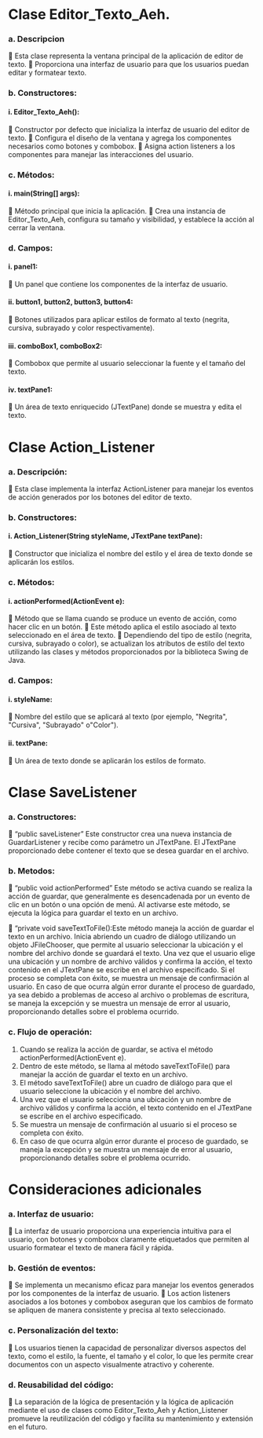 # Clase Editor_Texto_Aeh.

### a. Descripcion
 Esta clase representa la ventana principal de la aplicación de editor de texto.
 Proporciona una interfaz de usuario para que los usuarios puedan editar y formatear texto.
### b. Constructores:
#### i. Editor_Texto_Aeh():
 Constructor por defecto que inicializa la interfaz de usuario del editor de texto.
 Configura el diseño de la ventana y agrega los componentes necesarios como botones y combobox.
 Asigna action listeners a los componentes para manejar las interacciones del usuario.
### c. Métodos:
#### i. main(String[] args):
 Método principal que inicia la aplicación.
 Crea una instancia de Editor_Texto_Aeh, configura su tamaño y visibilidad, y establece la acción al cerrar la ventana.
### d. Campos:
#### i. panel1:
 Un panel que contiene los componentes de la interfaz de usuario.
#### ii. button1, button2, button3, button4:
 Botones utilizados para aplicar estilos de formato al texto (negrita, cursiva, subrayado y color respectivamente).
#### iii. comboBox1, comboBox2:
 Combobox que permite al usuario seleccionar la fuente y el tamaño del texto.
#### iv. textPane1:
 Un área de texto enriquecido (JTextPane) donde se muestra y edita el texto.

# Clase Action_Listener

### a. Descripción:
 Esta clase implementa la interfaz ActionListener para manejar los eventos de acción generados por los botones del editor de texto.
### b. Constructores:
#### i. Action_Listener(String styleName, JTextPane textPane):
 Constructor que inicializa el nombre del estilo y el área de texto donde se aplicarán los estilos.
### c. Métodos:
#### i. actionPerformed(ActionEvent e):
 Método que se llama cuando se produce un evento de acción, como hacer clic en un botón.
 Este método aplica el estilo asociado al texto seleccionado en el área de texto.
 Dependiendo del tipo de estilo (negrita, cursiva, subrayado o color), se actualizan los atributos de estilo del texto utilizando las clases y métodos proporcionados por la biblioteca Swing de Java.
### d. Campos:
#### i. styleName:
 Nombre del estilo que se aplicará al texto (por ejemplo, "Negrita", "Cursiva", "Subrayado" o"Color").
#### ii. textPane:
 Un área de texto donde se aplicarán los estilos de formato.


#  Clase SaveListener
### a. Constructores:
 “public saveListener” Este constructor crea una nueva instancia de GuardarListener y recibe como parámetro un JTextPane. El JTextPane proporcionado debe contener el texto que se desea guardar en el archivo.
### b. Metodos:
 “public void actionPerformed” Este método se activa cuando se realiza la acción de guardar, que generalmente es desencadenada por un evento de clic en un botón o una opción de menú. Al activarse este método, se ejecuta la lógica para guardar el texto en un archivo.

 “private void saveTextToFile():Este método maneja la acción de guardar el texto en un archivo. Inicia abriendo un cuadro de diálogo utilizando un objeto JFileChooser, que permite al usuario seleccionar la ubicación y el nombre del archivo donde se guardará el texto. Una vez que el usuario elige una ubicación y un nombre de archivo válidos y confirma la acción, el texto contenido en el JTextPane se escribe en el archivo especificado. Si el proceso se completa con éxito, se muestra un mensaje de
confirmación al usuario. En caso de que ocurra algún error durante el proceso de
guardado, ya sea debido a problemas de acceso al archivo o problemas de escritura, se
maneja la excepción y se muestra un mensaje de error al usuario, proporcionando
detalles sobre el problema ocurrido.
### c. Flujo de operación:

1. Cuando se realiza la acción de guardar, se activa el método actionPerformed(ActionEvent e).
2. Dentro de este método, se llama al método saveTextToFile() para manejar la acción de
   guardar el texto en un archivo.
3. El método saveTextToFile() abre un cuadro de diálogo para que el usuario seleccione la
   ubicación y el nombre del archivo.
4. Una vez que el usuario selecciona una ubicación y un nombre de archivo válidos y confirma la
   acción, el texto contenido en el JTextPane se escribe en el archivo especificado.
5. Se muestra un mensaje de confirmación al usuario si el proceso se completa con éxito.
6. En caso de que ocurra algún error durante el proceso de guardado, se maneja la excepción y
   se muestra un mensaje de error al usuario, proporcionando detalles sobre el problema
   ocurrido.


# Consideraciones adicionales

### a. Interfaz de usuario:
 La interfaz de usuario proporciona una experiencia intuitiva para el usuario, con botones y combobox claramente etiquetados que permiten al usuario formatear el texto de manera fácil y rápida.
### b. Gestión de eventos:
 Se implementa un mecanismo eficaz para manejar los eventos generados por los componentes de la interfaz de usuario.
 Los action listeners asociados a los botones y combobox aseguran que los cambios de formato se apliquen de manera consistente y precisa al texto seleccionado.
### c. Personalización del texto:
 Los usuarios tienen la capacidad de personalizar diversos aspectos del texto, como el estilo, la fuente, el tamaño y el color, lo que les permite crear documentos con un aspecto visualmente atractivo y coherente.
### d. Reusabilidad del código:
 La separación de la lógica de presentación y la lógica de aplicación mediante el uso de clases como Editor_Texto_Aeh y Action_Listener promueve la reutilización del código y facilita su mantenimiento y extensión en el futuro.